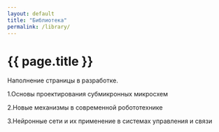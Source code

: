```yaml
---
layout: default
title: "Библиотека"
permalink: /library/
---
```


# [](#header-1) {{ page.title }}

Наполнение страницы в разработке.

1.Основы проектирования субмикронных микросхем

2.Новые механизмы в современной робототехнике

3.Нейронные сети и их применение в системах управления и связи
